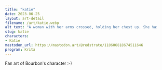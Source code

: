 ```yaml
---
title: "katie"
date: 2023-06-25
layout: art-detail
filename: /art/katie.webp
alt_text: "A woman with her arms crossed, holding her chest up. She has medium length light brown hair, dark eyes and making an intimidating face at you."
slug: katie
characters:
- Katie
mastodon_url: https://mastodon.art/@redstrate/110606818674511646
program: Krita
---
```

Fan art of Bourbon's character :-)
